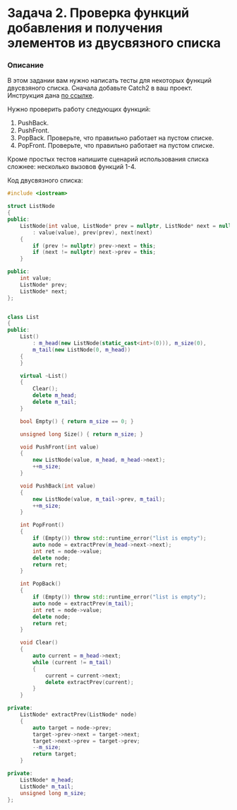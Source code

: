 # Задача 2. Проверка функций добавления и получения элементов из двусвязного списка

### Описание
В этом задании вам нужно написать тесты для некоторых функций двусвзяного списка.
Сначала добавьте Catch2 в ваш проект. Инструкция дана [по ссылке](https://github.com/catchorg/Catch2/blob/devel/docs/cmake-integration.md).

Нужно проверить работу следующих функций:
1. PushBack.
2. PushFront.
3. PopBack. Проверьте, что правильно работает на пустом списке.
4. PopFront. Проверьте, что правильно работает на пустом списке.

Кроме простых тестов напишите сценарий использования списка сложнее: несколько вызовов функций 1-4.

Код двусвязного списка:
``` C++
#include <iostream>

struct ListNode
{
public:
    ListNode(int value, ListNode* prev = nullptr, ListNode* next = nullptr)
        : value(value), prev(prev), next(next)
    {
        if (prev != nullptr) prev->next = this;
        if (next != nullptr) next->prev = this;
    }

public:
    int value;
    ListNode* prev;
    ListNode* next;
};


class List
{
public:
    List()
        : m_head(new ListNode(static_cast<int>(0))), m_size(0),
        m_tail(new ListNode(0, m_head))
    {       
    }

    virtual ~List()
    {
        Clear();
        delete m_head;
        delete m_tail;
    }

    bool Empty() { return m_size == 0; }

    unsigned long Size() { return m_size; }

    void PushFront(int value)
    {
        new ListNode(value, m_head, m_head->next);
        ++m_size;
    }

    void PushBack(int value)
    {
        new ListNode(value, m_tail->prev, m_tail);
        ++m_size;
    }

    int PopFront()
    {
        if (Empty()) throw std::runtime_error("list is empty");
        auto node = extractPrev(m_head->next->next);
        int ret = node->value;
        delete node;
        return ret;
    }

    int PopBack()
    {
        if (Empty()) throw std::runtime_error("list is empty");
        auto node = extractPrev(m_tail);
        int ret = node->value;
        delete node;
        return ret;
    }

    void Clear()
    {
        auto current = m_head->next;
        while (current != m_tail)
        {
            current = current->next;
            delete extractPrev(current);
        }
    }

private:
    ListNode* extractPrev(ListNode* node)
    {
        auto target = node->prev;
        target->prev->next = target->next;
        target->next->prev = target->prev;
        --m_size;
        return target;
    }

private:
    ListNode* m_head;
    ListNode* m_tail;
    unsigned long m_size;
};
```
